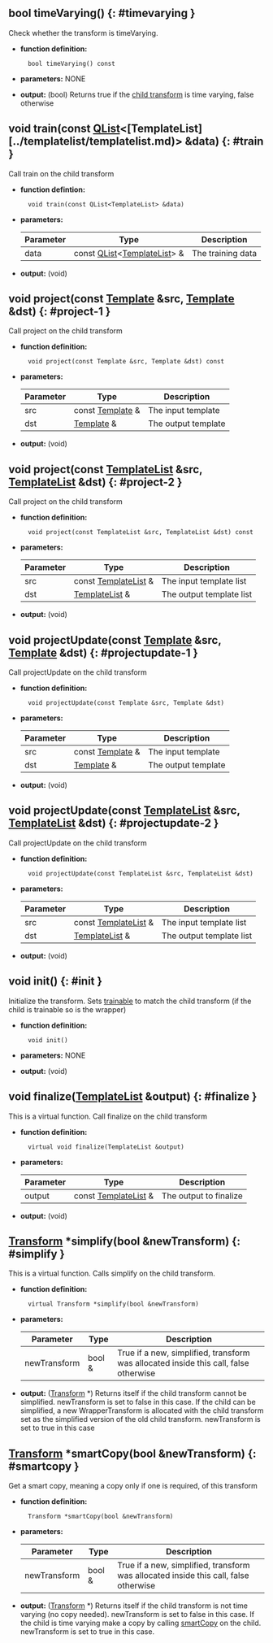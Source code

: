 ## bool timeVarying() {: #timevarying }

Check whether the transform is timeVarying.

* **function definition:**

        bool timeVarying() const

* **parameters:** NONE
* **output:** (bool) Returns true if the [child transform](properties.md) is time varying, false otherwise

## void train(const [QList][QList]&lt;[TemplateList][../templatelist/templatelist.md)&gt; &data) {: #train }

Call train on the child transform

* **function defintion:**

        void train(const QList<TemplateList> &data)

* **parameters:**

    Parameter | Type | Description
    --- | --- | ---
    data | const [QList][QList]&lt;[TemplateList](../templatelist/templatelist.md)&gt; & | The training data

* **output:** (void)

## void project(const [Template](../template/template.md) &src, [Template](../template/template.md) &dst) {: #project-1 }

Call project on the child transform

* **function definition:**

        void project(const Template &src, Template &dst) const

* **parameters:**

    Parameter | Type | Description
    --- | --- | ---
    src | const [Template](../template/template.md) & | The input template
    dst | [Template](../template/template.md) & | The output template

* **output:** (void)

## void project(const [TemplateList](../templatelist/templatelist.md) &src, [TemplateList](../templatelist/templatelist.md) &dst) {: #project-2 }

Call project on the child transform

* **function definition:**

        void project(const TemplateList &src, TemplateList &dst) const

* **parameters:**

    Parameter | Type | Description
    --- | --- | ---
    src | const [TemplateList](../templatelist/templatelist.md) & | The input template list
    dst | [TemplateList](../templatelist/templatelist.md) & | The output template list

* **output:** (void)

## void projectUpdate(const [Template](../template/template.md) &src, [Template](../template/template.md) &dst) {: #projectupdate-1 }

Call projectUpdate on the child transform

* **function definition:**

        void projectUpdate(const Template &src, Template &dst)

* **parameters:**

    Parameter | Type | Description
    --- | --- | ---
    src | const [Template](../template/template.md) & | The input template
    dst | [Template](../template/template.md) & | The output template

* **output:** (void)

## void projectUpdate(const [TemplateList](../templatelist/templatelist.md) &src, [TemplateList](../templatelist/templatelist.md) &dst) {: #projectupdate-2 }

Call projectUpdate on the child transform

* **function definition:**

        void projectUpdate(const TemplateList &src, TemplateList &dst)

* **parameters:**

    Parameter | Type | Description
    --- | --- | ---
    src | const [TemplateList](../templatelist/templatelist.md) & | The input template list
    dst | [TemplateList](../templatelist/templatelist.md) & | The output template list

* **output:** (void)

## void init() {: #init }

Initialize the transform. Sets [trainable](../transform/members.md#trainable) to match the child transform (if the child is trainable so is the wrapper)

* **function definition:**

        void init()

* **parameters:** NONE
* **output:** (void)

## void finalize([TemplateList](../templatelist/templatelist.md) &output) {: #finalize }

This is a virtual function. Call finalize on the child transform

* **function definition:**

        virtual void finalize(TemplateList &output)

* **parameters:**

    Parameter | Type | Description
    --- | --- | ---
    output | const [TemplateList](../templatelist/templatelist.md) & | The output to finalize

* **output:** (void)

## [Transform](../transform/transform.md) \*simplify(bool &newTransform) {: #simplify }

This is a virtual function. Calls simplify on the child transform.

* **function definition:**

        virtual Transform *simplify(bool &newTransform)

* **parameters:**

    Parameter | Type | Description
    --- | --- | ---
    newTransform | bool & | True if a new, simplified, transform was allocated inside this call, false otherwise

* **output:** ([Transform](../transform/transform.md) \*) Returns itself if the child transform cannot be simplified. newTransform is set to false in this case. If the child can be simplified, a new WrapperTransform is allocated with the child transform set as the simplified version of the old child transform. newTransform is set to true in this case

## [Transform](../transform/transform.md) \*smartCopy(bool &newTransform) {: #smartcopy }

Get a smart copy, meaning a copy only if one is required, of this transform

* **function definition:**

        Transform *smartCopy(bool &newTransform)

* **parameters:**

    Parameter | Type | Description
    --- | --- | ---
    newTransform | bool & | True if a new, simplified, transform was allocated inside this call, false otherwise

* **output:** ([Transform](../transform/transform.md) \*) Returns itself if the child transform is not time varying (no copy needed). newTransform is set to false in this case. If the child is time varying make a copy by calling [smartCopy](../timevaryingtransform/functions.md#smartcopy) on the child. newTransform is set to true in this case.

<!-- Links -->
[QList]: http://doc.qt.io/qt-5/QList.html "QList"
